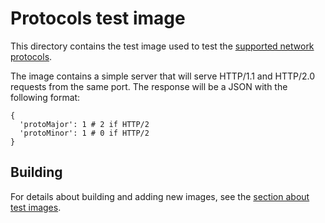 # Protocols test image

This directory contains the test image used to test the [supported
network protocols](/docs/runtime-contract.md#protocols-and-ports).

The image contains a simple server that will serve HTTP/1.1 and HTTP/2.0
requests from the same port. The response will be a JSON with the
following format:

```
{
  'protoMajor': 1 # 2 if HTTP/2
  'protoMinor': 1 # 0 if HTTP/2
}
```


## Building

For details about building and adding new images, see the
[section about test images](/test/README.md#test-images).
